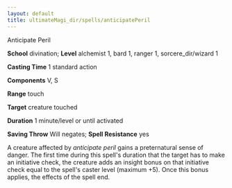 ```yaml
---
layout: default
title: ultimateMagi_dir/spells/anticipatePeril
---
```

Anticipate Peril

**School** divination; **Level** alchemist 1, bard 1, ranger 1, sorcere_dir/wizard 1

**Casting Time** 1 standard action

**Components** V, S

**Range** touch

**Target** creature touched

**Duration** 1 minute/level or until activated

**Saving Throw** Will negates; **Spell Resistance** yes

A creature affected by _anticipate peril_ gains a preternatural sense of danger. The first time during this spell's duration that the target has to make an initiative check, the creature adds an insight bonus on that initiative check equal to the spell's caster level (maximum +5). Once this bonus applies, the effects of the spell end.

